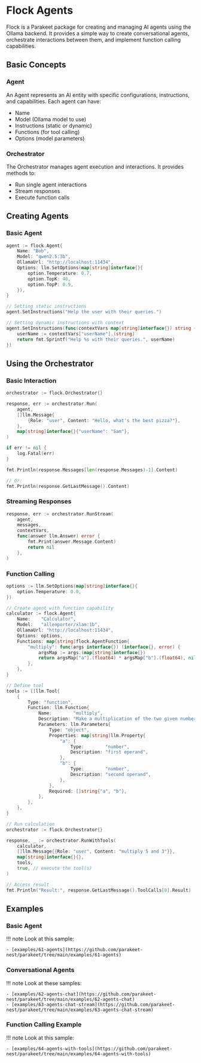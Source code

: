 # Flock Agents

Flock is a Parakeet package for creating and managing AI agents using the Ollama backend. It provides a simple way to create conversational agents, orchestrate interactions between them, and implement function calling capabilities.

## Basic Concepts

### Agent
An Agent represents an AI entity with specific configurations, instructions, and capabilities. Each agent can have:
- Name
- Model (Ollama model to use)
- Instructions (static or dynamic)
- Functions (for tool calling)
- Options (model parameters)

### Orchestrator
The Orchestrator manages agent execution and interactions. It provides methods to:
- Run single agent interactions
- Stream responses
- Execute function calls

## Creating Agents

### Basic Agent

```go
agent := flock.Agent{
    Name: "Bob",
    Model: "qwen2.5:3b",
    OllamaUrl: "http://localhost:11434",
    Options: llm.SetOptions(map[string]interface{}{
        option.Temperature: 0.7,
        option.TopK: 40,
        option.TopP: 0.9,
    }),
}

// Setting static instructions
agent.SetInstructions("Help the user with their queries.")

// Setting dynamic instructions with context
agent.SetInstructions(func(contextVars map[string]interface{}) string {
    userName := contextVars["userName"].(string)
    return fmt.Sprintf("Help %s with their queries.", userName)
})
```

## Using the Orchestrator

### Basic Interaction

```go
orchestrator := flock.Orchestrator{}

response, err := orchestrator.Run(
    agent,
    []llm.Message{
        {Role: "user", Content: "Hello, what's the best pizza?"},
    },
    map[string]interface{}{"userName": "Sam"},
)

if err != nil {
    log.Fatal(err)
}

fmt.Println(response.Messages[len(response.Messages)-1].Content)

// Or:
fmt.Println(response.GetLastMessage().Content)

```

### Streaming Responses

```go
response, err := orchestrator.RunStream(
    agent,
    messages,
    contextVars,
    func(answer llm.Answer) error {
        fmt.Print(answer.Message.Content)
        return nil
    },
)
```

### Function Calling

```go
options := llm.SetOptions(map[string]interface{}{
    option.Temperature: 0.0,
})

// Create agent with function capability
calculator := flock.Agent{
    Name:    "Calculator",
    Model:   "allenporter/xlam:1b",
    OllamaUrl: "http://localhost:11434",
    Options: options,
    Functions: map[string]flock.AgentFunction{
        "multiply": func(args interface{}) (interface{}, error) {
            argsMap := args.(map[string]interface{})
            return argsMap["a"].(float64) * argsMap["b"].(float64), nil
        },
    },
}

// Define tool
tools := []llm.Tool{
    {
        Type: "function",
        Function: llm.Function{
            Name:        "multiply",
            Description: "Make a multiplication of the two given numbers",
            Parameters: llm.Parameters{
                Type: "object",
                Properties: map[string]llm.Property{
                    "a": {
                        Type:        "number",
                        Description: "first operand",
                    },
                    "b": {
                        Type:        "number",
                        Description: "second operand",
                    },
                },
                Required: []string{"a", "b"},
            },
        },
    },
}

// Run calculation
orchestrator := flock.Orchestrator{}

response, _ := orchestrator.RunWithTools(
    calculator,
    []llm.Message{{Role: "user", Content: "multiply 5 and 3"}},
    map[string]interface{}{},
    tools,
    true, // execute the tool(s)    
)

// Access result
fmt.Println("Result:", response.GetLastMessage().ToolCalls[0].Result)

```

## Examples

### Basic Agent

!!! note
    Look at this sample:

    - [examples/61-agents](https://github.com/parakeet-nest/parakeet/tree/main/examples/61-agents)

### Conversational Agents

!!! note
	Look at these samples:

    - [examples/62-agents-chat](https://github.com/parakeet-nest/parakeet/tree/main/examples/62-agents-chat)
    - [examples/63-agents-chat-stream](https://github.com/parakeet-nest/parakeet/tree/main/examples/63-agents-chat-stream)


### Function Calling Example

!!! note
    Look at this sample:

    - [examples/64-agents-with-tools](https://github.com/parakeet-nest/parakeet/tree/main/examples/64-agents-with-tools)
